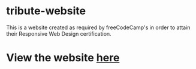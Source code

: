 # tribute-website

This is a website created as required by freeCodeCamp's in order to attain their Responsive Web Design certification. 

# View the website <a href="https://ziwei531.github.io/fcc-tribute-website/" target="__blank">here</a>
